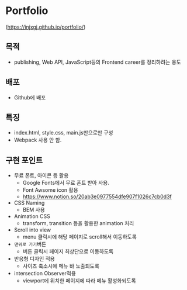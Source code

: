 # Portfolio

(https://injxgj.github.io/portfolio/)

## 목적

- publishing, Web API, JavaScript등의 Frontend career를 정리하려는 용도

## 배포

- Github에 배포

## 특징

- index.html, style.css, main.js만으로만 구성
- Webpack 사용 안 함.

## 구현 포인트

- 무료 폰트, 아이콘 등 활용
  - Google Fonts에서 무료 폰트 받아 사용.
  - Font Awsome icon 활용
  - https://www.notion.so/20ab3e0977554dfe907f1026c7cb0d3f
- CSS Naming
  - BEM 사용
- Animation CSS
  - transform, transition 등을 활용한 animation 처리
- Scroll into view
  - menu 클릭시에 해당 페이지로 scroll해서 이동하도록
- `맨위로 가기`버튼
  - 버튼 클릭시 페이지 최상단으로 이동하도록
- 반응형 디자인 적용
  - 사이즈 축소시에 메뉴 바 노출되도록
- intersection Observer적용
  - viewport에 위치한 페이지에 따라 메뉴 활성화되도록
